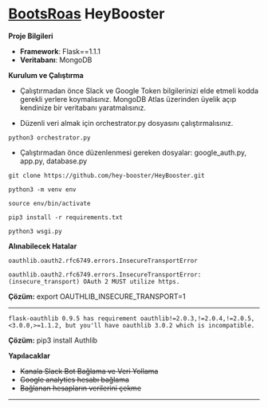 # [BootsRoas](https://www.boostroas.com/) HeyBooster

**Proje Bilgileri**
* **Framework**: Flask==1.1.1
* **Veritabanı**: MongoDB

**Kurulum ve Çalıştırma**

* Çalıştırmadan önce Slack ve Google Token bilgilerinizi elde etmeli kodda 
gerekli yerlere koymalısınız. MongoDB Atlas üzerinden üyelik açıp kendinize 
bir veritabanı yaratmalısınız.

* Düzenli veri almak için orchestrator.py dosyasını çalıştırmalısınız.
```
python3 orchestrator.py
```

* Çalıştırmadan önce düzenlenmesi gereken dosyalar: google_auth.py, app.py, database.py   

```
git clone https://github.com/hey-booster/HeyBooster.git
```

```
python3 -m venv env
```

```
source env/bin/activate
```

```
pip3 install -r requirements.txt
```

```
python3 wsgi.py
```


**Alınabilecek Hatalar**
```
oauthlib.oauth2.rfc6749.errors.InsecureTransportError

oauthlib.oauth2.rfc6749.errors.InsecureTransportError: (insecure_transport) OAuth 2 MUST utilize https.
```
**Çözüm:** export OAUTHLIB_INSECURE_TRANSPORT=1

---

```
flask-oauthlib 0.9.5 has requirement oauthlib!=2.0.3,!=2.0.4,!=2.0.5,<3.0.0,>=1.1.2, but you'll have oauthlib 3.0.2 which is incompatible.
```
**Çözüm:** pip3 install Authlib

**Yapılacaklar**
* ~~Kanala Slack Bot Bağlama ve Veri Yollama~~
* ~~Google analytics hesabı bağlama~~
* ~~Bağlanan hesapların verilerini çekme~~

---